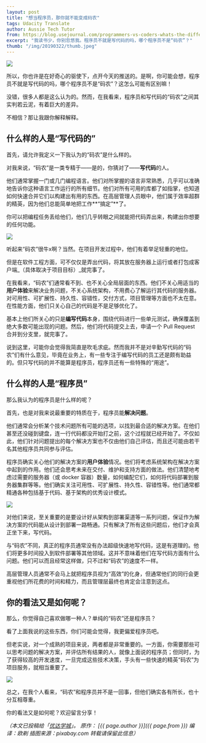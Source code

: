 ```yaml
---
layout: post
title: "想当程序员，那你就不能变成码农"
tags: Udacity Translate
author: Aussie Tech Tutor
from: https://blog.usejournal.com/programmers-vs-coders-whats-the-difference-to-me-3c1dbe3b7747
excerpt: "我读书少，你别忽悠我。程序员不就是写代码的吗，哪个程序员不是“码农”？"
thumb: "/img/20190322/thumb.jpeg"
---
```

<img src="{{site.cdn}}/img/20190322/001.jpg" />

所以，你也许是在好奇心的驱使下，点开今天的推送的。是啊，你可能会想，程序员不就是写代码的吗，哪个程序员不是“码农”？这怎么可能有区别嘛！

没错，很多人都是这么认为的。然而，在我看来，程序员和写代码的“码农”之间其实判若云泥，有着巨大的差异。

不相信？那让我跟你解释解释。

## 什么样的人是“写代码的”

首先，请允许我定义一下我认为的“码农”是什么样的。

对我来说，“码农”是一类专精于——是的，你猜对了——**写代码**的人。

他们通常掌握一门或几门编程语言。他们对所掌握的语言非常熟悉，几乎可以准确地告诉你这种语言工作运行的所有细节。他们对所有可用的库都了如指掌，也知道如何快速合并它们以构建出有用的东西。在高层管理人员眼中，他们属于效率超群的精英，因为他们总能简单地把工作**“搞定”**了。

你可以把编程任务丢给他们，他们几乎转眼之间就能把代码弄出来，构建出你想要的任何功能。

<img src="{{site.cdn}}/img/20190322/002.png" />

听起来“码农”很牛x啊？当然。在项目开发过程中，他们有着举足轻重的地位。

但是在软件工程方面，可不仅仅是弄出代码，将其放在服务器上运行或者打包成客户端_（具体取决于项目目标）_就完事了。

在我看来，“码农”们通常看不到、也不关心全局层面的东西。他们不关心用适当的**用户体验**来解决业务问题，不关心系统架构，不用费心了解运行其代码的服务器。对可用性、可扩展性、持久性、容错性，交付方式，项目管理等方面也不太在意。在性能方面，他们只关心自己的代码是不是足够优化了。

基本上他们所关心的只是**编写代码**本身，围绕代码进行一些单元测试，确保覆盖到绝大多数可能出现的问题。然后，他们将代码提交上去，申请一个 Pull Request 合并到分支里，就完事了。

说到这里，可能你会觉得我简直是吹毛求疵。然而我并不是对辛勤写代码的“码农”们有什么意见，毕竟在业务上，有一些专注于编写代码的员工还是颇有助益的。<span class="hl">但只写代码的并不能算是程序员，程序员还有一些特殊的“用途”。</span>

## 什么样的人是“程序员”

那么我认为的程序员是什么样的呢？

首先，也是对我来说最重要的特质在于，程序员能**解决问题**。

他们通常会分析某个技术问题所有可能的选项，以找到最合适的解决方案。在他们甚至还没碰到键盘，连一行代码都没开始打之前，这个过程就已经开始了。不仅如此，他们针对问题提出的每个解决方案也不仅由他们自己评估，而且还可能由若干名其他程序员共同参与评估。

程序员确实关心他们的解决方案的**用户体验**情况。他们将考虑系统架构在解决方案中起到的作用。他们还会思考未来在交付、维护和支持方面的做法。他们清楚地考虑过需要的服务器（或 docker 容器）数量，如何编配它们，如何将代码部署到服务器集群等等。他们确实关注可用性、可扩展性、持久性、容错性等。他们通常都精通各种包括基于代码、基于架构的优秀设计模式。

<img src="{{site.cdn}}/img/20190322/003.jpg" />

对他们来说，至关重要的是<span class="hl">要设计好从架构到部署渠道等一系列问题，保证作为解决方案的代码能从设计到部署一路畅通</span>。只有解决了所有这些问题后，他们才会真正坐下来，写代码。

与“码农”不同，真正的程序员通常没有办法超级快速地写代码，这是有道理的。他们将更多时间投入到软件部署等其他领域。这并不意味着他们在写代码方面有什么问题。他们可以而且经常这样做，只不过和“码农”的速度不一样。

高层管理人员通常不会马上就把程序员视为“高效”的化身，但通常他们的同行会更重视他们所花费的时间和精力，而且管理层最终也肯定会注意到这点。

## 你的看法又是如何呢？

那么，你觉得自己喜欢做哪一种人？单纯的“码农”还是程序员？

看了上面我说的这些东西，你们可能会觉得，我更偏爱程序员吧。

但老实说，对一个成熟的项目来说，两者都是非常重要的。一方面，你需要那些可以思考问题的解决方案，并评估所有结果的人，就像上面说的程序员；但同时，为了获得较高的开发速度，一旦完成这些技术决策，手头有一些快速的精英“码农”为项目服务，就相当重要了。

<img src="{{site.cdn}}/img/20190322/004.jpg" />

总之，在我个人看来，“码农”和程序员并不是一回事，但他们确实各有所长，也十分互相尊重。

你的看法又是如何呢？欢迎留言分享！

_（本文已投稿给「[优达学城](https://cn.udacity.com)」。 原作： [{{ page.author }}]({{ page.from }}) 编译：欧剃 插图来源：pixabay.com 转载请保留此信息）_